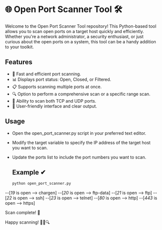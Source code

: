 # 🌐 Open Port Scanner Tool 🛠️

Welcome to the Open Port Scanner Tool repository! This Python-based tool allows you to scan open ports on a target host quickly and efficiently. Whether you're a network administrator, a security enthusiast, or just curious about the open ports on a system, this tool can be a handy addition to your toolkit.

## Features

- 🚀 Fast and efficient port scanning.
- 📊 Displays port status: Open, Closed, or Filtered.
- 📋 Supports scanning multiple ports at once.
- 🔍 Option to perform a comprehensive scan or a specific range scan.
- 📡 Ability to scan both TCP and UDP ports.
- 📁 User-friendly interface and clear output.

## Usage
- Open the open_port_scanner.py script in your preferred text editor.
- Modify the target variable to specify the IP address of the target host you want to scan.
- Update the ports list to include the port numbers you want to scan.

  ## Example ✔

  ```bash
  python open_port_scanner.py

--[*19* is open --> chargen]
--[*20* is open --> ftp-data]
--[*21* is open --> ftp]
--[*22* is open --> ssh]
--[*23* is open --> telnet]
--[*80* is open --> http]
--[*443* is open --> https]

Scan complete! 🎉

Happy scanning! 🕵️‍♂️🔍
